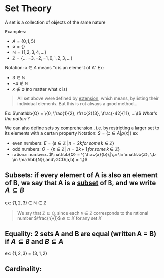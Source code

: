 # Set Theory

A set is a collection of objects of the same nature

Examples:
- $A = \{0, 1, 5\}$
- $\emptyset = \{\}$ 
- $\mathbb{N} = \{1, 2, 3, 4, ...\}$
- $\mathbb{Z} = \{..., -3, -2, -1, 0, 1, 2, 3, ...\}$

Notation: $x \in A$ means "x is an element of A"
Ex:
- $3 \in \mathbb{N}$
- $-4 \notin \mathbb{N}$
- $x \notin \emptyset$ (no matter what x is)

> All set above were defined by <u>extension</u>, which means, by listing their
> individual elements. But this is not always a good method...

Ex: 
$\mathbb{Q} = \{0, \frac{1}{2}, \frac{2}{3}, \frac{-42}{11}, ...\}$ *What's the pattern?*

We can also define sets by <u> comprehension </u>, i.e. by restricting a larger set
to its elements with a certain property
Notation: ${S = \{x \in A | p(x)\}}$
ex:
- even numbers: $E = \{ n \in \mathbb{Z}\,|\,n = 2k \,for\,some\,k \in \mathbb{Z}\}$
- odd numbers: $O = \{ n \in \mathbb{Z}\,|\,n = 2k + 1\,for\,some\,k \in \mathbb{Z}\}$
- rational numbers: $\mathbb{Q} = \{ \frac{a}{b}\,|\,a \in \mathbb{Z}, \,b \in \mathbb{N}\,and\,GCD(a,b) = 1\}$

## Subsets: if every element of A is also an element of B, we say that A is a <u>subset</u> of B, and we write $A \subseteq B$
ex:
$\{1, 2, 3\} \in \mathbb{N} \in \mathbb{Z}$
> We say that $\mathbb{Z} \subseteq \mathbb{Q}$, since each $n \in \mathbb{Z}$ corresponds to the rational number $\frac{n}{1}$
> $\emptyset \subseteq X$ for any set $X$

## Equality: 2 sets A and B are equal (written A = B) if $A \subseteq B$ and $B \subseteq A$
ex: $\{1,2,3\} = \{3,1,2\}$

## Cardinality:




  